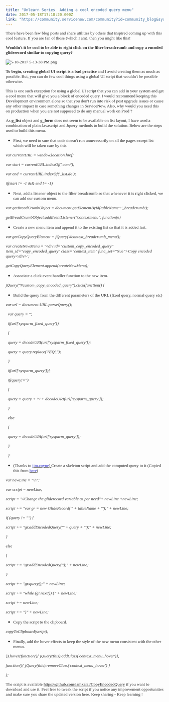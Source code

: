 ```yaml
---
title: "Unlearn Series  Adding a cool encoded query menu"
date: 2017-05-18T17:18:20.000Z
link: "https://community.servicenow.com/community?id=community_blog&sys_id=160deaa5dbd0dbc01dcaf3231f961978"
---
```

<p><span style="font-family: verdana, geneva; font-size: 10pt; color: #303030;">There have been few blog posts and share utilities by others that inspired coming up with this cool feature. If you are fan of those (which I am), then you might like this!</span></p><p><span style="font-family: verdana, geneva; font-size: 10pt; color: #303030;"><strong>Wouldn't it be cool to be able to right click on the filter breadcrumb and copy a encoded gliderecord similar to copying query?</strong></span></p><p></p><p><span style="font-family: verdana, geneva; font-size: 10pt; color: #303030;"><img   alt="5-18-2017 5-13-38 PM.png" class="image-1 jive-image" src="6328518edb1c97049c9ffb651f961998.iix" style="height: auto;"/></span></p><p></p><p><span style="font-family: verdana, geneva; font-size: 10pt; color: #303030;"><strong>To begin, creating global UI script is a bad practice</strong> and I avoid creating them as much as possible. But, you can do few cool things using a global UI script that wouldn't be possible otherwise. </span></p><p></p><p><span style="font-family: verdana, geneva; font-size: 10pt; color: #303030;">This is one such exception for using a global UI script that you can add in your system and get a cool menu that will give you a block of encoded query. I would recommend keeping this Development environment alone so that you don't run into risk of post upgrade issues or cause any other impact in case something changes in ServiceNow. Also, why would you need this on production when you are not supposed to do any manual work on Prod ? <span __jive_emoticon_name="happy" __jive_macro_name="emoticon" class="jive_emote jive_macro" data-renderedposition="440.72442626953125_895.5965576171875_16_16" src="/8.0.4.21bdc7e/images/emoticons/happy.png"></span></span></p><p></p><p><span style="font-family: verdana, geneva; font-size: 10pt; color: #303030;">As <strong>g_list</strong> object and <strong>g_form</strong> does not seem to be available on list layout, I have used a combination of plain Javascript and Jquery methods to build the solution. Below are the steps used to build this menu.</span></p><p></p><ul><li><span style="font-family: verdana, geneva; font-size: 10pt; color: #303030;">First, we need to sure that code doesn't run unnecessarily on all the pages except list which will be taken care by this.</span></li></ul><p></p><p><span style="font-size: 10pt; font-family: georgia, palatino; color: #303030;"><em>var currentURL = window.location.href;</em></span></p><p><span style="font-size: 10pt; font-family: georgia, palatino; color: #303030;"><em>var start = currentURL.indexOf('.com/');</em></span></p><p><span style="font-size: 10pt; font-family: georgia, palatino; color: #303030;"><em>var end = currentURL.indexOf('_list.do');</em></span></p><p><span style="font-size: 10pt; font-family: georgia, palatino; color: #303030;"><em>if(start != -1 &amp;&amp; end != -1)</em></span></p><p></p><ul><li><span style="font-family: verdana, geneva; font-size: 10pt; color: #303030;">Next, add a listener object to the filter breadcrumb so that whenever it is right clicked, we can add our custom menu. </span></li></ul><p></p><p><span style="font-family: georgia, palatino; font-size: 10pt; color: #303030;"><em>var getBreadCrumbObject = document.getElementById(tableName+'_breadcrumb');</em></span></p><p><span style="font-family: georgia, palatino; font-size: 10pt; color: #303030;"><em>getBreadCrumbObject.addEventListener("contextmenu", function(e)</em></span></p><p></p><ul><li><span style="font-family: verdana, geneva; font-size: 10pt; color: #303030;">Create a new menu item and append it to the existing list so that it is added last.</span></li></ul><p></p><p><span style="font-family: georgia, palatino; font-size: 10pt; color: #303030;"><em>var getCopyQueryElement = jQuery('#context_breadcrumb_menu');</em></span></p><p><span style="font-family: georgia, palatino; font-size: 10pt; color: #303030;"><em>var createNewMenu = '&lt;div id="custom_copy_encoded_query" item_id="copy_encoded_query" class="context_item" func_set="true"&gt;Copy encoded query&lt;/div&gt;';</em></span></p><p><span style="font-family: georgia, palatino; font-size: 10pt; color: #303030;"><em>getCopyQueryElement.append(createNewMenu);</em></span></p><p></p><ul><li><span style="font-family: verdana, geneva; font-size: 10pt; color: #303030;">Associate a click event handler function to the new item.</span></li></ul><p></p><p><span style="font-family: georgia, palatino; font-size: 10pt; color: #303030;"><em>jQuery("#custom_copy_encoded_query").click(function() {</em></span></p><p></p><ul><li><span style="font-family: verdana, geneva; font-size: 10pt; color: #303030;">Build the query from the different parameters of the URL (fixed query, normal query etc)</span></li></ul><p></p><p><span style="font-family: verdana, geneva; font-size: 10pt; color: #303030;"><em> <span style="font-family: georgia, palatino;"> var url = document.URL.parseQuery();</span></em></span></p><p><span style="font-family: georgia, palatino; font-size: 10pt; color: #303030;"><em>   var query = '';</em></span></p><p><span style="font-family: georgia, palatino; font-size: 10pt; color: #303030;"><em>   if(url['sysparm_fixed_query'])</em></span></p><p><span style="font-family: georgia, palatino; font-size: 10pt; color: #303030;"><em>   {</em></span></p><p><span style="font-family: georgia, palatino; font-size: 10pt; color: #303030;"><em>   query = decodeURI(url['sysparm_fixed_query']);</em></span></p><p><span style="font-family: georgia, palatino; font-size: 10pt; color: #303030;"><em>   query = query.replace('^EQ','');</em></span></p><p><span style="font-family: georgia, palatino; font-size: 10pt; color: #303030;"><em>   }</em></span></p><p><span style="font-family: georgia, palatino; font-size: 10pt; color: #303030;"><em>   if(url['sysparm_query']){</em></span></p><p><span style="font-family: georgia, palatino; font-size: 10pt; color: #303030;"><em>   if(query!='')</em></span></p><p><span style="font-family: georgia, palatino; font-size: 10pt; color: #303030;"><em>   {</em></span></p><p><span style="font-family: georgia, palatino; font-size: 10pt; color: #303030;"><em>   query = query + '^' + decodeURI(url['sysparm_query']);</em></span></p><p><span style="font-family: georgia, palatino; font-size: 10pt; color: #303030;"><em>   }</em></span></p><p><span style="font-family: georgia, palatino; font-size: 10pt; color: #303030;"><em>   else</em></span></p><p><span style="font-family: georgia, palatino; font-size: 10pt; color: #303030;"><em>   {</em></span></p><p><span style="font-family: georgia, palatino; font-size: 10pt; color: #303030;"><em>   query = decodeURI(url['sysparm_query']);</em></span></p><p><span style="font-family: georgia, palatino; font-size: 10pt; color: #303030;"><em>   }</em></span></p><p><span style="font-family: georgia, palatino; font-size: 10pt; color: #303030;"><em>   }</em></span></p><p></p><ul><li><span style="font-family: verdana, geneva; font-size: 10pt; color: #303030;">(Thanks to <a __default_attr="2899" __jive_macro_name="user" _jive_internal="true" class="jive_macro jive_macro_user" data-orig-content="&lt;span style=&quot;color: #303030;&quot; data-mce-style=&quot;color: #303030;&quot;&gt;&lt;span style=&quot;color: #3334ca;&quot; data-mce-style=&quot;color: #3334ca;&quot;&gt;jim.coyne&lt;/span&gt;) &lt;/span&gt;" data-renderedposition="1403.3238525390625_114.67329406738281_95_16" href="/community?id=community_user_profile&user=8352da29dbd81fc09c9ffb651f9619c7" modifiedtitle="true" title="&lt;span style=&quot;color: #303030;&quot;&gt;&lt;span style=&quot;color: #3334ca;&quot;&gt;jim.coyne&lt;/span&gt;) &lt;/span&gt;"><span style="color: #303030;" data-mce-style="color: #303030;"><span style="color: #3334ca;" data-mce-style="color: #3334ca;">jim.coyne</span>) </span></a>Create a skeleton script and add the computed query to it (Copied this from <a _jive_internal="true" href="/community?id=community_blog&sys_id=936d2e29dbd0dbc01dcaf3231f9619fc"><span style="color: #303030;"><span style="color: #3334ca;">here</span>)</span></a><br/></span></li></ul><p></p><p><span style="font-family: georgia, palatino; font-size: 10pt; color: #303030;"><em>var newLine = "\n";</em></span></p><p><span style="font-family: georgia, palatino; font-size: 10pt; color: #303030;"><em>var script = newLine;</em></span></p><p><span style="font-family: georgia, palatino; font-size: 10pt; color: #303030;"><em>script = "//Change the gliderecord variable as per need"+ newLine +newLine;</em></span></p><p><span style="font-family: georgia, palatino; font-size: 10pt; color: #303030;"><em>script += "var gr = new GlideRecord('" + tableName + "');" + newLine;</em></span></p><p><span style="font-family: georgia, palatino; font-size: 10pt; color: #303030;"><em>if (query != "") {</em></span></p><p><span style="font-family: georgia, palatino; font-size: 10pt; color: #303030;"><em>script += "gr.addEncodedQuery('" + query + "');" + newLine;</em></span></p><p><span style="font-family: georgia, palatino; font-size: 10pt; color: #303030;"><em>}</em></span></p><p><span style="font-family: georgia, palatino; font-size: 10pt; color: #303030;"><em>else</em></span></p><p><span style="font-family: georgia, palatino; font-size: 10pt; color: #303030;"><em>{</em></span></p><p><span style="font-family: georgia, palatino; font-size: 10pt; color: #303030;"><em>script += "gr.addEncodedQuery('');" + newLine;</em></span></p><p><span style="font-family: georgia, palatino; font-size: 10pt; color: #303030;"><em>} </em></span></p><p><span style="font-family: georgia, palatino; font-size: 10pt; color: #303030;"><em>script += "gr.query();" + newLine;</em></span></p><p><span style="font-family: georgia, palatino; font-size: 10pt; color: #303030;"><em>script += "while (gr.next()) {" + newLine;</em></span></p><p><span style="font-family: georgia, palatino; font-size: 10pt; color: #303030;"><em>script += newLine;</em></span></p><p><span style="font-family: georgia, palatino; font-size: 10pt; color: #303030;"><em>script += "}" + newLine;</em></span></p><p></p><ul><li><span style="font-family: verdana, geneva; font-size: 10pt; color: #303030;">Copy the script to the clipboard. </span></li></ul><p><span style="font-family: georgia, palatino; font-size: 10pt; color: #303030;"><em>copyToClipboard(script);</em></span></p><p></p><ul><li><span style="font-family: verdana, geneva; font-size: 10pt; color: #303030;">Finally, add the hover effects to keep the style of the new menu consistent with the other menus.</span></li></ul><p><span style="font-family: georgia, palatino; font-size: 10pt; color: #303030;"><em> }).hover(function(){ jQuery(this).addClass('context_menu_hover')},</em></span></p><p><span style="font-family: georgia, palatino; font-size: 10pt; color: #303030;"><em>function(){ jQuery(this).removeClass('context_menu_hover') }</em></span></p><p><span style="font-family: georgia, palatino; font-size: 10pt; color: #303030;"><em>);</em></span></p><p></p><p><span style="font-family: verdana, geneva; font-size: 10pt; color: #303030;">The script is available <a title="ithub.com/iamkalai/CopyEncodedQuery" href="https://github.com/iamkalai/CopyEncodedQuery">https://github.com/iamkalai/CopyEncodedQuery</a> if you want to download and use it. Feel free to tweak the script if you notice any improvement opportunities and make sure you share the updated version here. Keep sharing - Keep learning !</span></p>